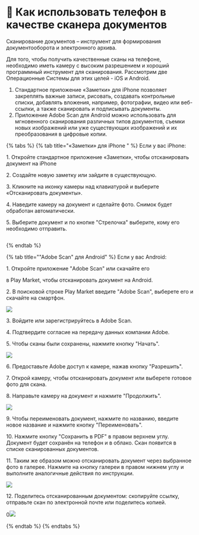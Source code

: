 # 📲 Как использовать телефон в качестве сканера документов

Сканирование документов – инструмент для формирования документооборота и электронного архива.&#x20;

Для того, чтобы получить качественные сканы на телефоне, необходимо иметь камеру с высоким разрешением и хороший программный инструмент для сканирования. Рассмотрим две Операционные Системы для этих целей - iOS и Android.

1. Стандартное приложение «Заметки» для iPhone позволяет закреплять важные записи, рисовать, создавать контрольные списки, добавлять вложения, например, фотографии, видео или веб-ссылки, а также сканировать и подписывать документы.
2. Приложение Adobe Scan для Android можно использовать для мгновенного сканирования различных типов документов, съемки новых изображений или уже существующих изображений и их преобразования в цифровые копии.&#x20;

&#x20;&#x20;

{% tabs %}
{% tab title="«Заметки» для iPhone " %}
Если у вас iPhone:

1\. Откройте стандартное приложение «Заметки», чтобы отсканировать документ на iPhone <img src="../.gitbook/assets/1609186898_Kak-skanirovat-dokumenty-s-pomoshhju-iPhone-za-tri-bystryh-shaga.jpg" alt="" data-size="line">

2\. Создайте новую заметку или зайдите в существующую.

3\. Кликните на иконку камеры над клавиатурой и выберите «Отсканировать документы».&#x20;

4\. Наведите камеру на документ и сделайте фото. Снимок будет обработан автоматически.

5\. Выберите документ и по кнопке "Стрелочка" выберите, кому его необходимо отправить.

<figure><img src="../.gitbook/assets/image (851).png" alt=""><figcaption></figcaption></figure>
{% endtab %}

{% tab title=""Adobe Scan" для Android" %}
Если у вас Android:

1\. Откройте приложение "Adobe Scan"<img src="../.gitbook/assets/image-36.png" alt="" data-size="line"> или скачайте его&#x20;

в Play Market<img src="../.gitbook/assets/GPS.jpg" alt="" data-size="line">, чтобы отсканировать документ на Android.

2\. В поисковой строке Play Market введите "Adobe Scan", выберете его и скачайте на смартфон.



![](../.gitbook/assets/Screenshot_828.png)

3\. Войдите или зарегистрируйтесь в Adobe Scan.

4\. Подтвердите согласие на передачу данных компании Adobe.&#x20;

5\. Чтобы сканы были сохранены, нажмите кнопку "Начать".

![](../.gitbook/assets/Screenshot_816.png)

6\. Предоставьте Adobe доступ к камере, нажав кнопку "Разрешить".

7\. Открой камеру, чтобы отсканировать документ или выберете готовое фото для скана.

8\. Направьте камеру на документ и нажмите "Продолжить".

![](../.gitbook/assets/Screenshot_819.png)

9\. Чтобы переименовать документ, нажмите по названию, введите новое название и нажмите кнопку "Переименовать".

10\. Нажмите кнопку "Сохранить в PDF" в правом верхнем углу. Документ будет сохранён на телефон и в облако. Скан появится в списке сканированных документов.

11\. Таким же образом можно отсканировать документ через выбранное фото в галерее. Нажмите на кнопку галереи в правом нижнем углу и выполните аналогичные действия по инструкции.

![](<../.gitbook/assets/Screenshot_824 (1).png>)

12\. Поделитесь отсканированным документом: скопируйте ссылку, отправьте скан по электронной почте или поделитесь копией.

0![](../.gitbook/assets/Screenshot_827.png)


{% endtab %}
{% endtabs %}







